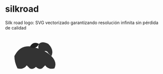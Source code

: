 # silkroad
Silk road logo: SVG vectorizado garantizando resolución infinita sin pérdida de calidad

<!-- Camello SVG simplificado -->
<svg width="200" height="120" viewBox="0 0 200 120" xmlns="http://www.w3.org/2000/svg">
  <!-- Cuerpo -->
  <path d="M30 70 Q50 30 90 40 Q130 50 150 70 Q170 90 160 110 Q140 115 130 100 L120 110 Q110 115 100 105 Q90 115 80 110 L70 100 Q60 115 40 110 Q30 90 30 70 Z" fill="#333"/>
  <!-- Cuello/cabeza -->
  <path d="M150 70 Q160 50 140 30 Q120 20 110 30 Q105 40 110 50 Q115 60 125 55 Q135 50 140 60 Z" fill="#333"/>
  <!-- Joroba -->
  <path d="M80 40 Q90 20 110 30 Q100 50 80 40 Z" fill="#222"/>
</svg>
